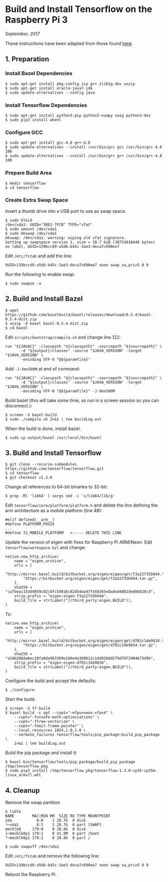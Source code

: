 # Build and Install Tensorflow on the Raspberry Pi 3

*September, 2017*

These instructions have been adapted from those found [here](https://github.com/samjabrahams/tensorflow-on-raspberry-pi/blob/master/GUIDE.md).

## 1. Preparation

### Install Bazel Dependencies

```
$ sudo apt-get install pkg-config zip g++ zlib1g-dev unzip
$ sudo apt-get install oracle-java7-jdk
$ sudo update-alternatives --config java
```

### Install Tensorflow Dependencies
```
$ sudo apt-get install python3-pip python3-numpy swig python3-dev
$ sudo pip3 install wheel
```

### Configure GCC
```
$ sudo apt-get install gcc-4.8 g++-4.8
$ sudo update-alternatives --install /usr/bin/gcc gcc /usr/bin/gcc-4.8 100
$ sudo update-alternatives --install /usr/bin/g++ g++ /usr/bin/g++-4.8 100
```

### Prepare Build Area

```
$ mkdir tensorflow
$ cd tensorflow
```

### Create Extra Swap Space

Insert a thumb drive into a USB port to use as swap space.
```
$ sudo blkid
/dev/sda1: UUID="38E2-7FCB" TYPE="vfat"
$ sudo umount /dev/sda1
$ sudo mkswap /dev/sda1
mkswap: /dev/sda1: warning: wiping old vfat signature.
Setting up swapspace version 1, size = 28.7 GiB (30752616448 bytes)
no label, UUID=139bccd9-a5d6-b45c-3ae3-deca7c690ee7
```

Edit `/etc/fstab` and add the line:
```
UUID=139bccd9-a5d6-b45c-3ae3-deca7c690ee7 none swap sw,pri=5 0 0
```

Run the following to enable swap:
```
$ sudo swapon -a
```

## 2. Build and Install Bazel
```
$ wget https://github.com/bazelbuild/bazel/releases/download/0.5.4/bazel-0.5.4-dist.zip
$ unzip -d bazel bazel-0.5.4-dist.zip
$ cd bazel
```

Edit `scripts/bootstrap/compile.sh` and change line 122:
```
run "${JAVAC}" -classpath "${classpath}" -sourcepath "${sourcepath}" \
       -d "${output}/classes" -source "$JAVA_VERSION" -target "$JAVA_VERSION" \
       -encoding UTF-8 "@${paramfile}"
```
Add `-J-Xmx500M` at end of command:
```
run "${JAVAC}" -classpath "${classpath}" -sourcepath "${sourcepath}" \
       -d "${output}/classes" -source "$JAVA_VERSION" -target "$JAVA_VERSION" \
       -encoding UTF-8 "@${paramfile}" -J-Xmx500M
```

Build bazel (this will take some time, so run in a screen session so you can disconnect.):
```
$ screen -S bazel-build
$ sudo ./compile.sh 2>&1 | tee buildLog.out
```
When the build is done, install bazel:
```
$ sudo cp output/bazel /usr/local/bin/bazel
```

## 3. Build and Install Tensorflow
```
$ git clone --recurse-submodules https://github.com/tensorflow/tensorflow.git
$ cd tensorflow
$ git checkout v1.3.0
```

Change all references to 64-bit binaries to 32-bit:
```
$ grep -Rl 'lib64' | xargs sed -i 's/lib64/lib/g'
```
Edit `tensorflow/core/platform/platform.h` and delete the line defining the arm architecture as a mobile platform (line 48):
```
#elif defined(__arm__)
#define PLATFORM_POSIX
...
#define IS_MOBILE_PLATFORM   <----- DELETE THIS LINE
```
Update the version of eigen with fixes for Raspberry Pi ARM/Neon. Edit `tensorflow/workspace.bzl` and change:
```
native.new_http_archive(
    name = "eigen_archive",
    urls = [
        "http://mirror.bazel.build/bitbucket.org/eigen/eigen/get/f3a22f35b044.tar.gz",
        "https://bitbucket.org/eigen/eigen/get/f3a22f35b044.tar.gz",
    ],
    sha256 = "ca7beac153d4059c02c8fc59816c82d54ea47fe58365e8aded4082ded0b820c4",
    strip_prefix = "eigen-eigen-f3a22f35b044",
    build_file = str(Label("//third_party:eigen.BUILD")),
)
```
To:
```
native.new_http_archive(
    name = "eigen_archive",
    urls = [
        "http://mirror.bazel.build/bitbucket.org/eigen/eigen/get/d781c1de9834.tar.gz",
        "https://bitbucket.org/eigen/eigen/get/d781c1de9834.tar.gz",
    ],
    sha256 = "a34b208da6ec18fa8da963369e166e4a368612c14d956dd2f9d7072904675d9b",
    strip_prefix = "eigen-eigen-d781c1de9834",
    build_file = str(Label("//third_party:eigen.BUILD")),
)
```

Configure the build and accept the defaults:
```
$ ./configure
```

Start the build:
```
$ screen -S tf-build
$ bazel build -c opt --copt="-mfpu=neon-vfpv4" \
    --copt="-funsafe-math-optimizations" \
    --copt="-ftree-vectorize" \
    --copt="-fomit-frame-pointer" \
    --local_resources 1024,1.0,1.0 \
    --verbose_failures tensorflow/tools/pip_package:build_pip_package \
    2>&1 | tee buildLog.out

```

Build the pip package and install it:
```
$ bazel-bin/tensorflow/tools/pip_package/build_pip_package /tmp/tensorflow_pkg
$ sudo pip3 install /tmp/tensorflow_pkg/tensorflow-1.3.0-cp35-cp35m-linux_armv7l.whl
```

## 4. Cleanup

Remove the swap partition
```
$ lsblk
NAME        MAJ:MIN RM  SIZE RO TYPE MOUNTPOINT
sda           8:0    1 28.7G  0 disk
└─sda1        8:1    1 28.7G  0 part [SWAP]
mmcblk0     179:0    0 28.8G  0 disk
├─mmcblk0p1 179:1    0 41.8M  0 part /boot
└─mmcblk0p2 179:2    0 28.8G  0 part /

$ sudo swapoff /dev/sda1
```

Edit `/etc/fstab` and remove the following line:
```
UUID=139bccd9-a5d6-b45c-3ae3-deca7c690ee7 none swap sw,pri=5 0 0
```
Reboot the Raspberry Pi.
